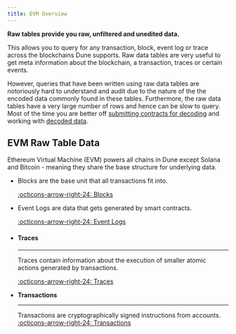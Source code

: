 ```yaml
---
title: EVM Overview
---
```


**Raw tables provide you raw, unfiltered and unedited data.**

This allows you to query for any transaction, block, event log or trace across the blockchains Dune supports.  Raw data tables are very useful to get meta information about the blockchain, a transaction, traces or certain events.

However, queries that have been written using raw data tables are notoriously hard to understand and audit due to the nature of the the encoded data commonly found in these tables. Furthermore, the raw data tables have a very large number of rows and hence can be slow to query. Most of the time you are better off [submitting contracts for decoding](../../../app/decoding-contracts.md) and working with [decoded data](../../decoded/index.md).

## EVM Raw Table Data

Ethereum Virtual Machine (EVM) powers all chains in Dune except Solana and Bitcoin - meaning they share the base structure for underlying data.

<div class="grid cards" markdown>

-   Blocks are the base unit that all transactions fit into.

    [:octicons-arrow-right-24: Blocks](blocks.md)

-   Event Logs are data that gets generated by smart contracts.

    [:octicons-arrow-right-24: Event Logs](event-logs.md)

-   #### Traces

    ---

    Traces contain information about the execution of smaller atomic actions generated by transactions.

    [:octicons-arrow-right-24: Traces](traces.md)


-   **Transactions**  
    
    ---  
    
    Transactions are cryptographically signed instructions from accounts.  
    [:octicons-arrow-right-24: Transactions](transactions.md)

</div>
